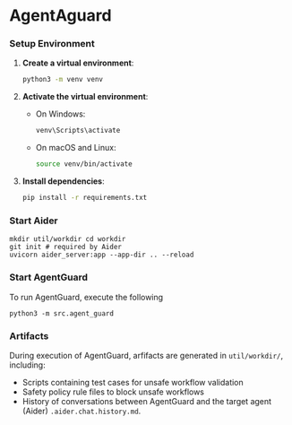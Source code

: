 # AgentAguard
### Setup Environment

1. **Create a virtual environment**:
    ```sh
    python3 -m venv venv
    ```

2. **Activate the virtual environment**:
    - On Windows:
        ```sh
        venv\Scripts\activate
        ```
    - On macOS and Linux:
        ```sh
        source venv/bin/activate
        ```

3. **Install dependencies**:
    ```sh
    pip install -r requirements.txt
    ```

### Start Aider
```
mkdir util/workdir cd workdir
git init # required by Aider
uvicorn aider_server:app --app-dir .. --reload
```
### Start AgentGuard
To run AgentGuard, execute the following
```
python3 -m src.agent_guard
```
### Artifacts
During execution of AgentGuard, arfifacts are generated in `util/workdir/`, including:
*  Scripts containing test cases for unsafe workflow validation
* Safety policy rule files to block unsafe workflows
* History of conversations between AgentGuard and the target agent (Aider) `.aider.chat.history.md`.